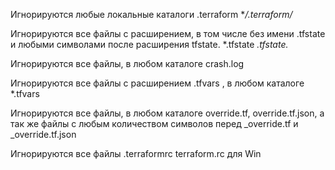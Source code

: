 
Игнорируются любые локальные каталоги .terraform
**/.terraform/*

Игнорируются все файлы с расширением, в том числе без имени .tfstate и любыми символами после расширения tfstate. 
*.tfstate
*.tfstate.*

Игнорируются все файлы, в любом каталоге
crash.log

Игнорируются все файлы c расширением .tfvars , в любом каталоге 
*.tfvars

Игнорируются все файлы, в любом каталоге  override.tf, override.tf.json,
а так же файлы с любым количеством символов перед _override.tf и _override.tf.json

Игнорируются все файлы
.terraformrc
terraform.rc для Win
